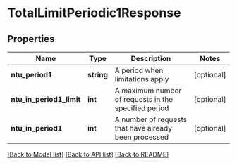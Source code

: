 # TotalLimitPeriodic1Response

## Properties
Name | Type | Description | Notes
------------ | ------------- | ------------- | -------------
**ntu_period1** | **string** | A period when limitations apply | [optional] 
**ntu_in_period1_limit** | **int** | A maximum number of requests in the specified period | [optional] 
**ntu_in_period1** | **int** | A number of requests that have already been processed | [optional] 

[[Back to Model list]](../README.md#documentation-for-models) [[Back to API list]](../README.md#documentation-for-api-endpoints) [[Back to README]](../README.md)


